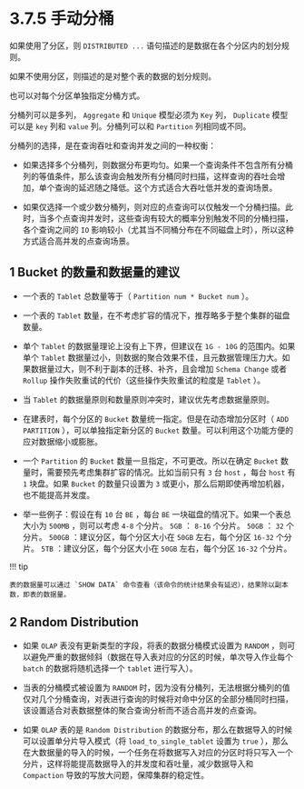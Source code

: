 # 3.7.5 手动分桶

如果使用了分区，则 `DISTRIBUTED ...` 语句描述的是数据在各个分区内的划分规则。

如果不使用分区，则描述的是对整个表的数据的划分规则。

也可以对每个分区单独指定分桶方式。

分桶列可以是多列， `Aggregate` 和 `Unique` 模型必须为 `Key` 列， `Duplicate` 模型可以是 `key` 列和 `value` 列。分桶列可以和 `Partition` 列相同或不同。

分桶列的选择，是在查询吞吐和查询并发之间的一种权衡：

* 如果选择多个分桶列，则数据分布更均匀。如果一个查询条件不包含所有分桶列的等值条件，那么该查询会触发所有分桶同时扫描，这样查询的吞吐会增加，单个查询的延迟随之降低。这个方式适合大吞吐低并发的查询场景。

* 如果仅选择一个或少数分桶列，则对应的点查询可以仅触发一个分桶扫描。此时，当多个点查询并发时，这些查询有较大的概率分别触发不同的分桶扫描，各个查询之间的 `IO` 影响较小（尤其当不同桶分布在不同磁盘上时），所以这种方式适合高并发的点查询场景。

## 1 Bucket 的数量和数据量的建议

* 一个表的 `Tablet` 总数量等于（ `Partition num * Bucket num` ）。

* 一个表的 `Tablet` 数量，在不考虑扩容的情况下，推荐略多于整个集群的磁盘数量。

* 单个 `Tablet` 的数据量理论上没有上下界，但建议在 `1G - 10G` 的范围内。如果单个 `Tablet` 数据量过小，则数据的聚合效果不佳，且元数据管理压力大。如果数据量过大，则不利于副本的迁移、补齐，且会增加 `Schema Change` 或者 `Rollup` 操作失败重试的代价（这些操作失败重试的粒度是 `Tablet` ）。

* 当 `Tablet` 的数据量原则和数量原则冲突时，建议优先考虑数据量原则。

* 在建表时，每个分区的 `Bucket` 数量统一指定。但是在动态增加分区时（ `ADD PARTITION` ），可以单独指定新分区的 `Bucket` 数量。可以利用这个功能方便的应对数据缩小或膨胀。

* 一个 `Partition` 的 `Bucket` 数量一旦指定，不可更改。所以在确定 `Bucket` 数量时，需要预先考虑集群扩容的情况。比如当前只有 `3` 台 `host` ，每台 `host` 有 `1` 块盘。如果 `Bucket` 的数量只设置为 `3` 或更小，那么后期即使再增加机器，也不能提高并发度。

* 举一些例子：假设在有 `10` 台 `BE` ，每台 `BE` 一块磁盘的情况下。如果一个表总大小为 `500MB` ，则可以考虑 `4-8` 个分片。 `5GB` ： `8-16` 个分片。 `50GB` ： `32` 个分片。 `500GB` ：建议分区，每个分区大小在 `50GB` 左右，每个分区 `16-32` 个分片。 `5TB` ：建议分区，每个分区大小在 `50GB` 左右，每个分区 `16-32` 个分片。

!!! tip

    表的数据量可以通过 `SHOW DATA` 命令查看（该命令的统计结果会有延迟），结果除以副本数，即表的数据量。

## 2 Random Distribution

* 如果 `OLAP` 表没有更新类型的字段，将表的数据分桶模式设置为 `RANDOM` ，则可以避免严重的数据倾斜（数据在导入表对应的分区的时候，单次导入作业每个 `batch` 的数据将随机选择一个 `tablet` 进行写入）。

* 当表的分桶模式被设置为 `RANDOM` 时，因为没有分桶列，无法根据分桶列的值仅对几个分桶查询，对表进行查询的时候将对命中分区的全部分桶同时扫描，该设置适合对表数据整体的聚合查询分析而不适合高并发的点查询。

* 如果 `OLAP` 表的是 `Random Distribution` 的数据分布，那么在数据导入的时候可以设置单分片导入模式（将 `load_to_single_tablet` 设置为 `true` ），那么在大数据量的导入的时候，一个任务在将数据写入对应的分区时将只写入一个分片，这样将能提高数据导入的并发度和吞吐量，减少数据导入和 `Compaction` 导致的写放大问题，保障集群的稳定性。
